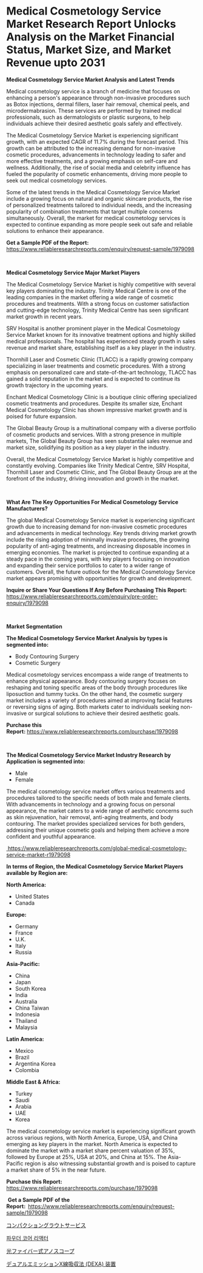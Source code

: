 <p><h1>Medical Cosmetology Service Market Research Report Unlocks Analysis on the Market Financial Status, Market Size, and Market Revenue upto 2031</h1></p><p><strong>Medical Cosmetology Service Market Analysis and Latest Trends</strong></p>
<p><p>Medical cosmetology service is a branch of medicine that focuses on enhancing a person's appearance through non-invasive procedures such as Botox injections, dermal fillers, laser hair removal, chemical peels, and microdermabrasion. These services are performed by trained medical professionals, such as dermatologists or plastic surgeons, to help individuals achieve their desired aesthetic goals safely and effectively. </p><p>The Medical Cosmetology Service Market is experiencing significant growth, with an expected CAGR of 11.7% during the forecast period. This growth can be attributed to the increasing demand for non-invasive cosmetic procedures, advancements in technology leading to safer and more effective treatments, and a growing emphasis on self-care and wellness. Additionally, the rise of social media and celebrity influence has fueled the popularity of cosmetic enhancements, driving more people to seek out medical cosmetology services.</p><p>Some of the latest trends in the Medical Cosmetology Service Market include a growing focus on natural and organic skincare products, the rise of personalized treatments tailored to individual needs, and the increasing popularity of combination treatments that target multiple concerns simultaneously. Overall, the market for medical cosmetology services is expected to continue expanding as more people seek out safe and reliable solutions to enhance their appearance.</p></p>
<p><strong>Get a Sample PDF of the Report:&nbsp;</strong> <a href="https://www.reliableresearchreports.com/enquiry/request-sample/1979098">https://www.reliableresearchreports.com/enquiry/request-sample/1979098</a></p>
<p>&nbsp;</p>
<p><strong>Medical Cosmetology Service Major Market Players</strong></p>
<p><p>The Medical Cosmetology Service Market is highly competitive with several key players dominating the industry. Trinity Medical Centre is one of the leading companies in the market offering a wide range of cosmetic procedures and treatments. With a strong focus on customer satisfaction and cutting-edge technology, Trinity Medical Centre has seen significant market growth in recent years.</p><p>SRV Hospital is another prominent player in the Medical Cosmetology Service Market known for its innovative treatment options and highly skilled medical professionals. The hospital has experienced steady growth in sales revenue and market share, establishing itself as a key player in the industry.</p><p>Thornhill Laser and Cosmetic Clinic (TLACC) is a rapidly growing company specializing in laser treatments and cosmetic procedures. With a strong emphasis on personalized care and state-of-the-art technology, TLACC has gained a solid reputation in the market and is expected to continue its growth trajectory in the upcoming years.</p><p>Enchant Medical Cosmetology Clinic is a boutique clinic offering specialized cosmetic treatments and procedures. Despite its smaller size, Enchant Medical Cosmetology Clinic has shown impressive market growth and is poised for future expansion.</p><p>The Global Beauty Group is a multinational company with a diverse portfolio of cosmetic products and services. With a strong presence in multiple markets, The Global Beauty Group has seen substantial sales revenue and market size, solidifying its position as a key player in the industry.</p><p>Overall, the Medical Cosmetology Service Market is highly competitive and constantly evolving. Companies like Trinity Medical Centre, SRV Hospital, Thornhill Laser and Cosmetic Clinic, and The Global Beauty Group are at the forefront of the industry, driving innovation and growth in the market.</p></p>
<p>&nbsp;</p>
<p><strong>What Are The Key Opportunities For Medical Cosmetology Service Manufacturers?</strong></p>
<p><p>The global Medical Cosmetology Service market is experiencing significant growth due to increasing demand for non-invasive cosmetic procedures and advancements in medical technology. Key trends driving market growth include the rising adoption of minimally invasive procedures, the growing popularity of anti-aging treatments, and increasing disposable incomes in emerging economies. The market is projected to continue expanding at a steady pace in the coming years, with key players focusing on innovation and expanding their service portfolios to cater to a wider range of customers. Overall, the future outlook for the Medical Cosmetology Service market appears promising with opportunities for growth and development.</p></p>
<p><strong>Inquire or Share Your Questions If Any Before Purchasing This Report:</strong> <a href="https://www.reliableresearchreports.com/enquiry/pre-order-enquiry/1979098">https://www.reliableresearchreports.com/enquiry/pre-order-enquiry/1979098</a></p>
<p>&nbsp;</p>
<p><strong>Market Segmentation</strong></p>
<p><strong>The Medical Cosmetology Service Market Analysis by types is segmented into:</strong></p>
<p><ul><li>Body Contouring Surgery</li><li>Cosmetic Surgery</li></ul></p>
<p><p>Medical cosmetology services encompass a wide range of treatments to enhance physical appearance. Body contouring surgery focuses on reshaping and toning specific areas of the body through procedures like liposuction and tummy tucks. On the other hand, the cosmetic surgery market includes a variety of procedures aimed at improving facial features or reversing signs of aging. Both markets cater to individuals seeking non-invasive or surgical solutions to achieve their desired aesthetic goals.</p></p>
<p><strong>Purchase this Report:&nbsp;</strong><a href="https://www.reliableresearchreports.com/purchase/1979098">https://www.reliableresearchreports.com/purchase/1979098</a></p>
<p>&nbsp;</p>
<p><strong>The Medical Cosmetology Service Market Industry Research by Application is segmented into:</strong></p>
<p><ul><li>Male</li><li>Female</li></ul></p>
<p><p>The medical cosmetology service market offers various treatments and procedures tailored to the specific needs of both male and female clients. With advancements in technology and a growing focus on personal appearance, the market caters to a wide range of aesthetic concerns such as skin rejuvenation, hair removal, anti-aging treatments, and body contouring. The market provides specialized services for both genders, addressing their unique cosmetic goals and helping them achieve a more confident and youthful appearance.</p></p>
<p><a href="https://www.reliableresearchreports.com/global-medical-cosmetology-service-market-r1979098">&nbsp;https://www.reliableresearchreports.com/global-medical-cosmetology-service-market-r1979098</a></p>
<p><strong>In terms of Region, the Medical Cosmetology Service Market Players available by Region are:</strong></p>
<p>
    <p> <strong> North America: </strong>
        <ul>
            <li>United States</li>
            <li>Canada</li>
        </ul>
        </p> 
    <p> <strong> Europe: </strong>
        <ul>
            <li>Germany</li>
            <li>France</li>
            <li>U.K.</li>
            <li>Italy</li>
            <li>Russia</li>
        </ul>
        </p> 
    <p> <strong> Asia-Pacific: </strong>
        <ul>
            <li>China</li>
            <li>Japan</li>
            <li>South Korea</li>
            <li>India</li>
            <li>Australia</li>
            <li>China Taiwan</li>
            <li>Indonesia</li>
            <li>Thailand</li>
            <li>Malaysia</li>
        </ul>
        </p> 
    <p> <strong> Latin America: </strong>
        <ul>
            <li>Mexico</li>
            <li>Brazil</li>
            <li>Argentina Korea</li>
            <li>Colombia</li>
        </ul>
        </p> 
    <p> <strong> Middle East & Africa: </strong>
        <ul>
            <li>Turkey</li>
            <li>Saudi</li>
            <li>Arabia</li>
            <li>UAE</li>
            <li>Korea</li>
        </ul>
    </p>
    </p>
<p><p>The medical cosmetology service market is experiencing significant growth across various regions, with North America, Europe, USA, and China emerging as key players in the market. North America is expected to dominate the market with a market share percent valuation of 35%, followed by Europe at 25%, USA at 20%, and China at 15%. The Asia-Pacific region is also witnessing substantial growth and is poised to capture a market share of 5% in the near future.</p></p>
<p><strong>Purchase this Report: </strong><a href="https://www.reliableresearchreports.com/purchase/1979098">https://www.reliableresearchreports.com/purchase/1979098</a></p>
<p>&nbsp;<strong>Get a Sample PDF of the Report:&nbsp;&nbsp;</strong><a href="https://www.reliableresearchreports.com/enquiry/request-sample/1979098">https://www.reliableresearchreports.com/enquiry/request-sample/1979098</a></p>
<p><strong></strong></p>
<p><p><a href="https://medium.com/@chloekessler01/2024%E5%B9%B4%E3%81%8B%E3%82%892031%E5%B9%B4%E3%81%BE%E3%81%A7%E3%81%AE%E5%9C%A7%E7%B8%AE%E5%85%85%E5%A1%AB%E3%82%B5%E3%83%BC%E3%83%93%E3%82%B9%E5%B8%82%E5%A0%B4%E3%82%B7%E3%82%A7%E3%82%A2%E3%81%A8%E7%AB%B6%E4%BA%89%E7%92%B0%E5%A2%83%E3%81%AB%E5%AF%BE%E3%81%99%E3%82%8B%E6%B4%9E%E5%AF%9F-c483ec932aab">コンパクショングラウトサービス</a></p><p><a href="https://medium.com/@edaunhshhs/%EA%B8%80%EB%A1%9C%EB%B2%8C-%ED%8C%8C%EC%9A%B0%EB%8D%94-%EC%BD%94%EC%96%B4-%EB%B0%98%EC%9D%91%EA%B8%B0-%EC%8B%9C%EC%9E%A5-%EB%B6%80%EB%AC%B8-%EC%9C%A0%ED%98%95-%EC%9D%91%EC%9A%A9-%EC%8B%9C%EC%9E%A5-%EC%B0%B8%EA%B0%80%EC%9E%90-%EC%A0%84%EB%9E%B5-%EC%A7%80%EC%97%AD-%EC%84%B1%EC%9E%A5-%EC%9D%B8%EC%82%AC%EC%9D%B4%ED%8A%B8-%EB%B0%8F-%EB%AF%B8%EB%9E%98-%EC%A0%84%EB%A7%9D-2024-2031-606e3a61c925">파우더 코어 리액터</a></p><p><a href="https://github.com/avwofrml53535/Market-Research-Report-List-2/blob/main/8967004116092.md">光ファイバー式アノスコープ</a></p><p><a href="https://github.com/JanickJohns/Market-Research-Report-List-1/blob/main/4545161116091.md">デュアルエミッションX線吸収法 (DEXA) 装置</a></p></p>